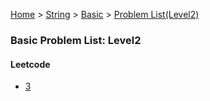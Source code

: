 [Home](../../../../) > [String](../../../) > [Basic](../../) > [Problem List(Level2)](./)

### Basic Problem List: Level2


#### Leetcode
- [3](../../l2-lc-3)


